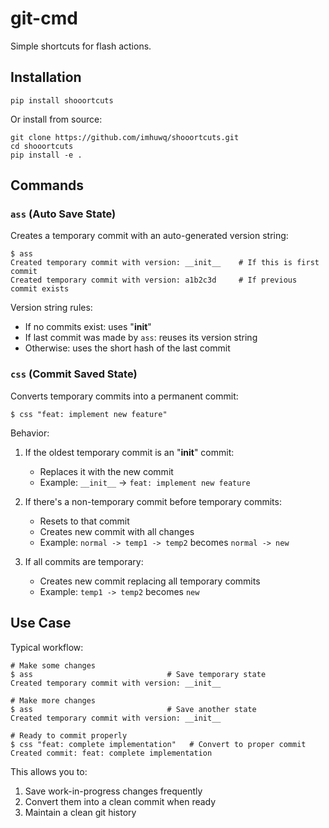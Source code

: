 # git-cmd

Simple shortcuts for flash actions.

## Installation

    pip install shooortcuts

Or install from source:

    git clone https://github.com/imhuwq/shooortcuts.git
    cd shooortcuts
    pip install -e .

## Commands

### `ass` (Auto Save State)

Creates a temporary commit with an auto-generated version string:

    $ ass
    Created temporary commit with version: __init__    # If this is first commit
    Created temporary commit with version: a1b2c3d     # If previous commit exists

Version string rules:
- If no commits exist: uses "__init__"
- If last commit was made by `ass`: reuses its version string
- Otherwise: uses the short hash of the last commit

### `css` (Commit Saved State)

Converts temporary commits into a permanent commit:

    $ css "feat: implement new feature"

Behavior:
1. If the oldest temporary commit is an "__init__" commit:
   - Replaces it with the new commit
   - Example: `__init__` -> `feat: implement new feature`

2. If there's a non-temporary commit before temporary commits:
   - Resets to that commit
   - Creates new commit with all changes
   - Example: `normal -> temp1 -> temp2` becomes `normal -> new`

3. If all commits are temporary:
   - Creates new commit replacing all temporary commits
   - Example: `temp1 -> temp2` becomes `new`

## Use Case

Typical workflow:

    # Make some changes
    $ ass                              # Save temporary state
    Created temporary commit with version: __init__

    # Make more changes
    $ ass                              # Save another state
    Created temporary commit with version: __init__

    # Ready to commit properly
    $ css "feat: complete implementation"   # Convert to proper commit
    Created commit: feat: complete implementation

This allows you to:
1. Save work-in-progress changes frequently
2. Convert them into a clean commit when ready
3. Maintain a clean git history 
